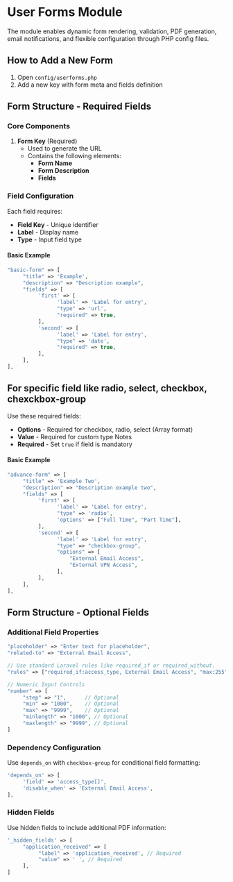 # User Forms Module

The module enables dynamic form rendering, validation, PDF generation, email notifications, and flexible configuration through PHP config files.

## How to Add a New Form

1. Open `config/userforms.php`
2. Add a new key with form meta and fields definition

## Form Structure - Required Fields

### Core Components

1. **Form Key** (Required)
   - Used to generate the URL
   - Contains the following elements:
     - **Form Name**
     - **Form Description**
     - **Fields**

### Field Configuration

Each field requires:

- **Field Key** - Unique identifier
- **Label** - Display name
- **Type** - Input field type

#### Basic Example

```php
"basic-form" => [
     "title" => 'Example',
     "description" => "Description example",
     "fields" => [
          'first' => [
                'label' => 'Label for entry',
                "type" => 'url',
                "required" => true,
          ],
          'second' => [
                'label' => 'Label for entry',
                "type" => 'date',
                "required" => true,
          ],
     ],
],
```

## For specific field like radio, select, checkbox, chexckbox-group

Use these required fields:

- **Options** - Required for checkbox, radio, select (Array format)
- **Value** - Required for custom type Notes
- **Required** - Set `true` if field is mandatory

#### Basic Example

```php
"advance-form" => [
     "title" => 'Example Two',
     "description" => "Description example two",
     "fields" => [
          'first' => [
                'label' => 'Label for entry',
                "type" => 'radio',
                'options' => ["Full Time", "Part Time"],
          ],
          'second' => [
                'label' => 'Label for entry',
                "type" => "checkbox-group",
                "options" => [
                    "External Email Access",
                    "External VPN Access",
                ],
          ],
     ],
],
```

## Form Structure - Optional Fields

### Additional Field Properties

```php
"placeholder" => "Enter text for placeholder",
"related-to" => "External Email Access",

// Use standard Laravel rules like required_if or required_without.
"rules" => ["required_if:access_type, External Email Access", "max:255"],

// Numeric Input Controls
"number" => [
     "step" => "1",      // Optional
     "min" => "1000",    // Optional
     "max" => "9999",    // Optional
     "minlength" => "1000", // Optional
     "maxlength" => "9999", // Optional
]
```

### Dependency Configuration

Use `depends_on` with `checkbox-group` for conditional field formatting:

```php
'depends_on' => [
     'field' => 'access_type[]',
     'disable_when' => 'External Email Access',
],
```

### Hidden Fields

Use hidden fields to include additional PDF information:

```php
'_hidden_fields' => [
     "application_received" => [
          "label" => 'application_received', // Required
          "value" => ' ', // Required
     ],
]
```
